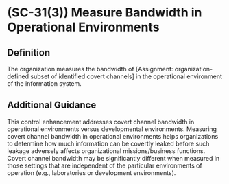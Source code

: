 
# (SC-31(3)) Measure Bandwidth in Operational Environments

## Definition

The organization measures the bandwidth of [Assignment: organization-defined subset of identified covert channels] in the operational environment of the information system.

## Additional Guidance

This control enhancement addresses covert channel bandwidth in operational environments versus developmental environments. Measuring covert channel bandwidth in operational environments helps organizations to determine how much information can be covertly leaked before such leakage adversely affects organizational missions/business functions. Covert channel bandwidth may be significantly different when measured in those settings that are independent of the particular environments of operation (e.g., laboratories or development environments).
